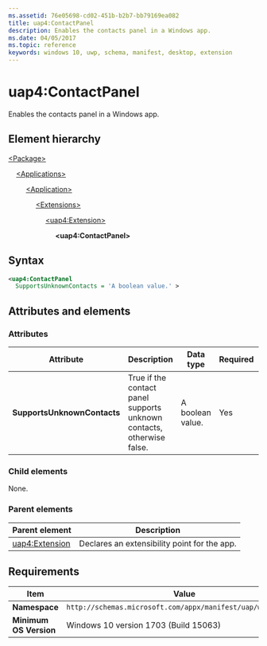 ```yaml
---
ms.assetid: 76e05698-cd02-451b-b2b7-bb79169ea082
title: uap4:ContactPanel
description: Enables the contacts panel in a Windows app.
ms.date: 04/05/2017
ms.topic: reference
keywords: windows 10, uwp, schema, manifest, desktop, extension 
---
```


# uap4:ContactPanel

Enables the contacts panel in a Windows app.

## Element hierarchy

[\<Package\>](element-package.md)

&nbsp;&nbsp;&nbsp;&nbsp;[\<Applications\>](element-applications.md)

&nbsp;&nbsp;&nbsp;&nbsp; &nbsp;&nbsp;&nbsp;&nbsp;[\<Application\>](element-application.md)

&nbsp;&nbsp;&nbsp;&nbsp; &nbsp;&nbsp;&nbsp;&nbsp; &nbsp;&nbsp;&nbsp;&nbsp;[\<Extensions\>](element-1-extensions.md)

&nbsp;&nbsp;&nbsp;&nbsp; &nbsp;&nbsp;&nbsp;&nbsp; &nbsp;&nbsp;&nbsp;&nbsp; &nbsp;&nbsp;&nbsp;&nbsp;[\<uap4:Extension\>](element-uap4-extension.md)

&nbsp;&nbsp;&nbsp;&nbsp; &nbsp;&nbsp;&nbsp;&nbsp; &nbsp;&nbsp;&nbsp;&nbsp; &nbsp;&nbsp;&nbsp;&nbsp; &nbsp;&nbsp;&nbsp;&nbsp;**\<uap4:ContactPanel\>**

## Syntax

```xml
<uap4:ContactPanel
  SupportsUnknownContacts = 'A boolean value.' >               
```

## Attributes and elements

### Attributes

| Attribute | Description | Data type | Required | Default value |
|-|-|-|-|-|
| **SupportsUnknownContacts** | True if the contact panel supports unknown contacts, otherwise false. | A boolean value. | Yes |  |

### Child elements

None.

### Parent elements

| Parent element | Description |
|-|-|
| [uap4:Extension](element-uap4-extension.md) | Declares an extensibility point for the app. |

## Requirements

| Item | Value |
|--|--|
| **Namespace** | `http://schemas.microsoft.com/appx/manifest/uap/windows10/4` |
| **Minimum OS Version** | Windows 10 version 1703 (Build 15063) |
